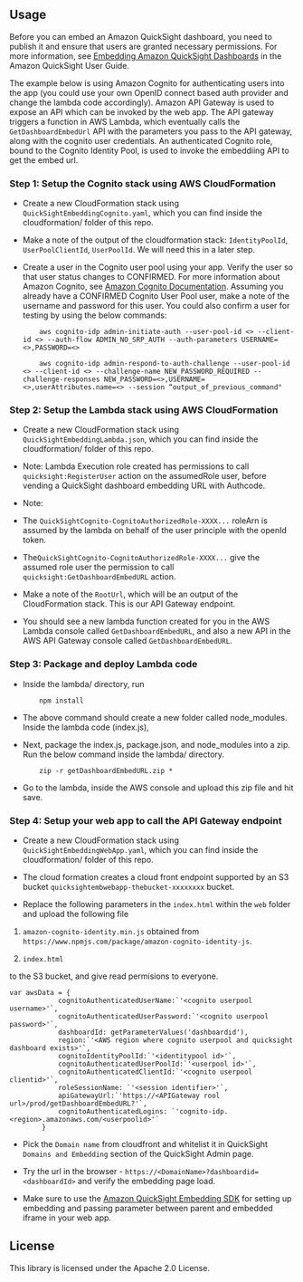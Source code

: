 
## Usage
Before you can embed an Amazon QuickSight dashboard, you need to publish it and ensure that users are granted necessary permissions. For more information, see  [Embedding Amazon QuickSight Dashboards](https://docs.aws.amazon.com/quicksight/latest/user/embedding-dashboards.html) in the Amazon QuickSight User Guide.

The example below is using Amazon Cognito for authenticating users into the app (you could use your own OpenID connect based auth provider and change the lambda code accordingly). Amazon API Gateway is used to expose an API which can be invoked by the web app. The API gateway triggers a function in AWS Lambda, which eventually calls the `GetDashboardEmbedUrl` API with the parameters you pass to the API gateway, along with the cognito user credentials. An authenticated Cognito role, bound to the Cognito Identity Pool, is used to invoke the embeddiing API to get the embed url.

### Step 1: Setup the Cognito stack using AWS CloudFormation

- Create a new CloudFormation stack using `QuickSightEmbeddingCognito.yaml`, which you can find inside the cloudformation/ folder of this repo.

- Make a note of the output of the cloudformation stack: `IdentityPoolId`, `UserPoolClientId`, `UserPoolId`. We will need this in a later step.

- Create a user in the Cognito user pool using your app. Verify the user so that user status changes to CONFIRMED. For more information about Amazon Cognito, see [Amazon Cognito Documentation](https://docs.aws.amazon.com/cognito/index.html). Assuming you already have a CONFIRMED Cognito User Pool user, make a note of the username and password for this user. You could also confirm a user for testing by using the below commands:

  ```
      aws cognito-idp admin-initiate-auth --user-pool-id <> --client-id <> --auth-flow ADMIN_NO_SRP_AUTH --auth-parameters USERNAME=<>,PASSWORD=<>

      aws cognito-idp admin-respond-to-auth-challenge --user-pool-id <> --client-id <> --challenge-name NEW_PASSWORD_REQUIRED --challenge-responses NEW_PASSWORD=<>,USERNAME=<>,userAttributes.name=<> --session “output_of_previous_command"
  ```

### Step 2: Setup the Lambda stack using AWS CloudFormation

- Create a new CloudFormation stack using `QuickSightEmbeddingLambda.json`, which you can find inside the cloudformation/ folder of this repo.

- Note: Lambda Execution role created has permissions to call `quicksight:RegisterUser` action on the assumedRole user, before vending a QuickSight dashboard embedding URL with Authcode.

- Note: 

- The `QuickSightCognito-CognitoAuthorizedRole-XXXX...` roleArn is assumed by the lambda on behalf of the user principle with the openId token. 

- The`QuickSightCognito-CognitoAuthorizedRole-XXXX...` give the assumed role user the permission to call `quicksight:GetDashboardEmbedURL` action.

- Make a note of the `RootUrl`, which will be an output of the CloudFormation stack. This is our API Gateway endpoint.

- You should see a new lambda function created for you in the AWS Lambda console called `GetDashboardEmbedURL`, and also a new API in the AWS API Gateway console called `GetDashboardEmbedURL`.

### Step 3: Package and deploy Lambda code

- Inside the lambda/ directory, run

  ```
      npm install
  ```

- The above command should create a new folder called node_modules. Inside the lambda code (index.js), 
- Next, package the index.js, package.json, and node_modules into a zip. Run the below command inside the lambda/ directory.

  ```
      zip -r getDashboardEmbedURL.zip *
  ```

- Go to the lambda, inside the AWS console and upload this zip file and hit save.

### Step 4: Setup your web app to call the API Gateway endpoint

- Create a new CloudFormation stack using `QuickSightEmbeddingWebApp.yaml`, which you can find inside the cloudformation/ folder of this repo.

- The cloud formation creates a cloud front endpoint supported by an S3 bucket `quicksightembwebapp-thebucket-xxxxxxxx` bucket.

- Replace the following parameters in the `index.html` within the `web` folder and upload the following file 

 1. `amazon-cognito-identity.min.js` obtained from `https://www.npmjs.com/package/amazon-cognito-identity-js`.
 
 2. `index.html`

to the S3 bucket, and give read permisions to everyone.

```
var awsData = {
            cognitoAuthenticatedUserName:`'<cognito userpool username>'`,
            cognitoAuthenticatedUserPassword:`'<cognito userpool password>'`,
            dashboardId: getParameterValues('dashboardid'),
            region:`'<AWS region where cognito userpool and quicksight dashboard exists>'`,
            cognitoIdentityPoolId:`'<identitypool id>'`,
            cognitoAuthenticatedUserPoolId:`'<userpool id>'`,
            cognitoAuthenticatedClientId:`'<cognito userpool clientid>'`,
            roleSessionName: `'<session identifier>'`,
            apiGatewayUrl:`'https://<APIGateway rool url>/prod/getDashboardEmbedURL?'`,
            cognitoAuthenticatedLogins: `'cognito-idp.<region>.amazonaws.com/<userpoolid>'`
        }
```

- Pick the `Domain name` from cloudfront and whitelist it in QuickSight `Domains and Embedding` section of the QuickSight Admin page.

- Try the url in the browser - `https://<DomainName>?dashboardid=<dashboardId>` and verify the embedding page load.

- Make sure to use the [Amazon QuickSight Embedding SDK](https://github.com/awslabs/amazon-quicksight-embedding-sdk) for setting up embedding and passing parameter between parent and embedded iframe in your web app.

## License
This library is licensed under the Apache 2.0 License.
